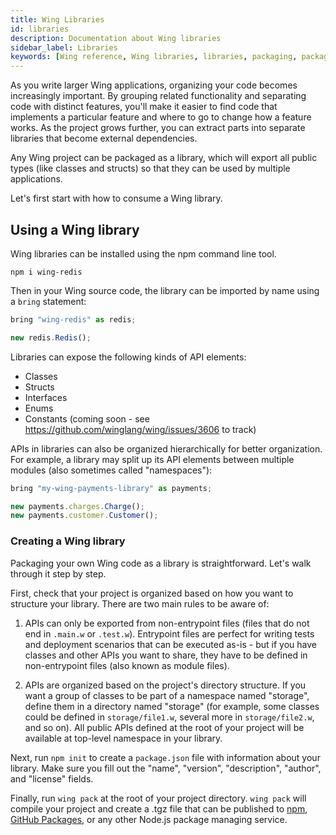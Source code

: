 ```yaml
---
title: Wing Libraries
id: libraries
description: Documentation about Wing libraries
sidebar_label: Libraries
keywords: [Wing reference, Wing libraries, libraries, packaging, packages]
---
```


As you write larger Wing applications, organizing your code becomes increasingly important.
By grouping related functionality and separating code with distinct features, you'll make it easier to find code that implements a particular feature and where to go to change how a feature works.
As the project grows further, you can extract parts into separate libraries that become external dependencies. 

Any Wing project can be packaged as a library, which will export all public types (like classes and structs) so that they can be used by multiple applications.

Let's first start with how to consume a Wing library.

## Using a Wing library

Wing libraries can be installed using the npm command line tool.

```
npm i wing-redis
```

Then in your Wing source code, the library can be imported by name using a `bring` statement:

```js
bring "wing-redis" as redis;

new redis.Redis();
```

Libraries can expose the following kinds of API elements:

- Classes
- Structs
- Interfaces
- Enums
- Constants (coming soon - see https://github.com/winglang/wing/issues/3606 to track)

APIs in libraries can also be organized hierarchically for better organization.
For example, a library may split up its API elements between multiple modules (also sometimes called "namespaces"):

```js
bring "my-wing-payments-library" as payments;

new payments.charges.Charge();
new payments.customer.Customer();
```

### Creating a Wing library

Packaging your own Wing code as a library is straightforward.
Let's walk through it step by step.

First, check that your project is organized based on how you want to structure your library.
There are two main rules to be aware of:

1. APIs can only be exported from non-entrypoint files (files that do not end in `.main.w` or `.test.w`).
   Entrypoint files are perfect for writing tests and deployment scenarios that can be executed as-is - but if you have classes and other APIs you want to share, they have to be defined in non-entrypoint files (also known as module files).

2. APIs are organized based on the project's directory structure.
   If you want a group of classes to be part of a namespace named "storage", define them in a directory named "storage" (for example, some classes could be defined in `storage/file1.w`, several more in `storage/file2.w`, and so on).
   All public APIs defined at the root of your project will be available at top-level namespace in your library.

Next, run `npm init` to create a `package.json` file with information about your library.
Make sure you fill out the "name", "version", "description", "author", and "license" fields.

Finally, run `wing pack` at the root of your project directory.
`wing pack` will compile your project and create a .tgz file that can be published to [npm](https://www.npmjs.com/), [GitHub Packages](https://github.com/features/packages), or any other Node.js package managing service.
